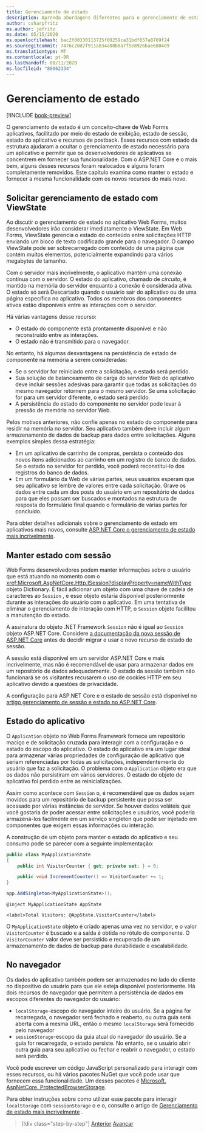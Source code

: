 ```yaml
---
title: Gerenciamento de estado
description: Aprenda abordagens diferentes para o gerenciamento de estado em ASP.NET Web Forms e mais incrivelmente.
author: csharpfritz
ms.author: jefritz
ms.date: 05/15/2020
ms.openlocfilehash: bac2f00330113725f09259ca31bdf857a8769f24
ms.sourcegitcommit: 7476c20d2f911a834a00b8a7f5e8926bae6804d9
ms.translationtype: MT
ms.contentlocale: pt-BR
ms.lasthandoff: 08/11/2020
ms.locfileid: "88062334"
---
```

# <a name="state-management"></a>Gerenciamento de estado

[!INCLUDE [book-preview](../../../includes/book-preview.md)]

O gerenciamento de estado é um conceito-chave de Web Forms aplicativos, facilitado por meio do estado de exibição, estado de sessão, estado do aplicativo e recursos de postback. Esses recursos com estado da estrutura ajudaram a ocultar o gerenciamento de estado necessário para um aplicativo e permitir que os desenvolvedores de aplicativos se concentrem em fornecer sua funcionalidade. Com o ASP.NET Core e o mais bem, alguns desses recursos foram realocados e alguns foram completamente removidos. Este capítulo examina como manter o estado e fornecer a mesma funcionalidade com os novos recursos do mais novo.

## <a name="request-state-management-with-viewstate"></a>Solicitar gerenciamento de estado com ViewState

Ao discutir o gerenciamento de estado no aplicativo Web Forms, muitos desenvolvedores irão considerar imediatamente o ViewState. Em Web Forms, ViewState gerencia o estado do conteúdo entre solicitações HTTP enviando um bloco de texto codificado grande para o navegador. O campo ViewState pode ser sobrecarregado com conteúdo de uma página que contém muitos elementos, potencialmente expandindo para vários megabytes de tamanho.

Com o servidor mais incrivelmente, o aplicativo mantém uma conexão contínua com o servidor. O estado do aplicativo, chamado de *circuito*, é mantido na memória do servidor enquanto a conexão é considerada ativa. O estado só será Descartado quando o usuário sair do aplicativo ou de uma página específica no aplicativo. Todos os membros dos componentes ativos estão disponíveis entre as interações com o servidor.

Há várias vantagens desse recurso:

- O estado do componente está prontamente disponível e não reconstruído entre as interações.
- O estado não é transmitido para o navegador.

No entanto, há algumas desvantagens na persistência de estado de componente na memória a serem consideradas:

- Se o servidor for reiniciado entre a solicitação, o estado será perdido.
- Sua solução de balanceamento de carga do servidor Web do aplicativo deve incluir sessões adesivas para garantir que todas as solicitações do mesmo navegador retornem para o mesmo servidor. Se uma solicitação for para um servidor diferente, o estado será perdido.
- A persistência do estado do componente no servidor pode levar à pressão de memória no servidor Web.

Pelos motivos anteriores, não confie apenas no estado do componente para residir na memória no servidor. Seu aplicativo também deve incluir algum armazenamento de dados de backup para dados entre solicitações. Alguns exemplos simples dessa estratégia:

- Em um aplicativo de carrinho de compras, persista o conteúdo dos novos itens adicionados ao carrinho em um registro de banco de dados. Se o estado no servidor for perdido, você poderá reconstitui-lo dos registros do banco de dados.
- Em um formulário da Web de várias partes, seus usuários esperam que seu aplicativo se lembre de valores entre cada solicitação. Grave os dados entre cada um dos posts do usuário em um repositório de dados para que eles possam ser buscados e montados na estrutura de resposta do formulário final quando o formulário de várias partes for concluído.

Para obter detalhes adicionais sobre o gerenciamento de estado em aplicativos mais novos, consulte [ASP.NET Core o gerenciamento de estado mais incrivelmente](/aspnet/core/blazor/state-management).

## <a name="maintain-state-with-session"></a>Manter estado com sessão

Web Forms desenvolvedores podem manter informações sobre o usuário que está atuando no momento com o <xref:Microsoft.AspNetCore.Http.ISession?displayProperty=nameWithType> objeto Dictionary. É fácil adicionar um objeto com uma chave de cadeia de caracteres ao `Session` , e esse objeto estaria disponível posteriormente durante as interações do usuário com o aplicativo. Em uma tentativa de eliminar o gerenciamento de interação com HTTP, o `Session` objeto facilitou a manutenção do estado.

A assinatura do objeto .NET Framework `Session` não é igual ao `Session` objeto ASP.NET Core. Considere [a documentação da nova sessão de ASP.NET Core](/dotnet/api/microsoft.aspnetcore.http.isession) antes de decidir migrar e usar o novo recurso de estado de sessão.

A sessão está disponível em um servidor ASP.NET Core e mais incrivelmente, mas não é recomendável de usar para armazenar dados em um repositório de dados adequadamente. O estado da sessão também não funcionará se os visitantes recusarem o uso de cookies HTTP em seu aplicativo devido a questões de privacidade.

A configuração para ASP.NET Core e o estado de sessão está disponível no [artigo gerenciamento de sessão e estado no ASP.NET Core](/aspnet/core/fundamentals/app-state#session-state).

## <a name="application-state"></a>Estado do aplicativo

O `Application` objeto no Web Forms Framework fornece um repositório maciço e de solicitação cruzada para interagir com a configuração e o estado do escopo do aplicativo. O estado do aplicativo era um lugar ideal para armazenar várias propriedades de configuração de aplicativo que seriam referenciadas por todas as solicitações, independentemente do usuário que faz a solicitação. O problema com o `Application` objeto era que os dados não persistiram em vários servidores. O estado do objeto de aplicativo foi perdido entre as reinicializações.

Assim como acontece com `Session` o, é recomendável que os dados sejam movidos para um repositório de backup persistente que possa ser acessado por várias instâncias de servidor. Se houver dados voláteis que você gostaria de poder acessar entre solicitações e usuários, você poderia armazená-los facilmente em um serviço singleton que pode ser injetado em componentes que exigem essas informações ou interação.

A construção de um objeto para manter o estado do aplicativo e seu consumo pode se parecer com a seguinte implementação:

```csharp
public class MyApplicationState
{
    public int VisitorCounter { get; private set; } = 0;

    public void IncrementCounter() => VisitorCounter += 1;
}
```

```csharp
app.AddSingleton<MyApplicationState>();
```

```razor
@inject MyApplicationState AppState

<label>Total Visitors: @AppState.VisitorCounter</label>
```

O `MyApplicationState` objeto é criado apenas uma vez no servidor, e o valor `VisitorCounter` é buscado e a saída é obtida no rótulo do componente. O `VisitorCounter` valor deve ser persistido e recuperado de um armazenamento de dados de backup para durabilidade e escalabilidade.

## <a name="in-the-browser"></a>No navegador

Os dados do aplicativo também podem ser armazenados no lado do cliente no dispositivo do usuário para que ele esteja disponível posteriormente. Há dois recursos de navegador que permitem a persistência de dados em escopos diferentes do navegador do usuário:

- `localStorage`-escopo do navegador inteiro do usuário. Se a página for recarregada, o navegador será fechado e reaberto, ou outra guia será aberta com a mesma URL, então o mesmo `localStorage` será fornecido pelo navegador
- `sessionStorage`-escopo da guia atual do navegador do usuário. Se a guia for recarregada, o estado persiste. No entanto, se o usuário abrir outra guia para seu aplicativo ou fechar e reabrir o navegador, o estado será perdido.

Você pode escrever um código JavaScript personalizado para interagir com esses recursos, ou há vários pacotes NuGet que você pode usar que fornecem essa funcionalidade. Um desses pacotes é [Microsoft. AspNetCore. ProtectedBrowserStorage](https://www.nuget.org/packages/Microsoft.AspNetCore.ProtectedBrowserStorage).

Para obter instruções sobre como utilizar esse pacote para interagir `localStorage` com `sessionStorage` o e o, consulte o artigo de [Gerenciamento de estado mais incrivelmente](/aspnet/core/blazor/state-management#protected-browser-storage-experimental-package) .

>[!div class="step-by-step"]
>[Anterior](pages-routing-layouts.md) 
> [Avançar](forms-validation.md)
